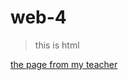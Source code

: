 # web-4
>this is html

[the page from my teacher](https://www.bilibili.com/video/BV17S4y1P7qH/?spm_id_from=333.788&vd_source=6a35fe500b4e2a7b58eb414c2e07a98b)
